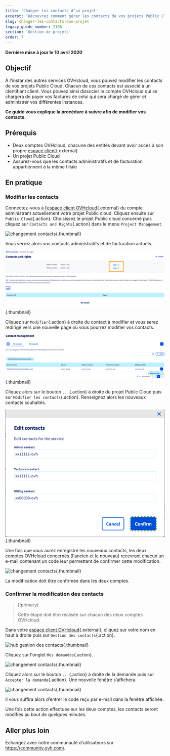 ```yaml
---
title: 'Changer les contacts d’un projet'
excerpt: 'Découvrez comment gérer les contacts de vos projets Public Cloud'
slug: changer-les-contacts-dun-projet
legacy_guide_number: 2106
section: 'Gestion de projets'
order: 7
---
```


**Dernière mise à jour le 10 avril 2020**

## Objectif

À l'instar des autres services OVHcloud, vous pouvez modifier les contacts de vos projets Public Cloud. Chacun de ces contacts est associé à un identifiant client. 
Vous pouvez ainsi dissocier le compte OVHcloud qui se chargera de payer vos factures de celui qui sera chargé de gérer et administrer vos différentes instances.

**Ce guide vous explique la procédure à suivre afin de modifier vos contacts.**

## Prérequis

- Deux comptes OVHcloud, chacune des entités devant avoir accès à son propre [espace client](https://www.ovh.com/auth/?action=gotomanager&from=https://www.ovh.com/fr/&ovhSubsidiary=fr){.external}
- Un projet Public Cloud
- Assurez-vous que les contacts administratifs et de facturation appartiennent à la même filiale

## En pratique

### Modifier les contacts

Connectez-vous à [l’espace client OVHcloud](https://www.ovh.com/auth/?action=gotomanager&from=https://www.ovh.com/fr/&ovhSubsidiary=fr){.external} du compte administrant actuellement votre projet Public cloud. Cliquez ensuite sur `Public Cloud`{.action}. Choisissez le projet Public cloud concerné puis cliquez sur `Contacts and Rights`{.action} dans le menu `Project Management`

![changement contacts](images/contact.png){.thumbnail}

Vous verrez alors vos contacts administratifs et de facturation actuels.

![changement contacts](images/contact1.png){.thumbnail}

Cliquez sur `Modifier`{.action} à droite du contact à modifier et vous serez redirigé vers une nouvelle page où vous pourrez modifier vos contacts.

![changement contacts](images/contactchange.png){.thumbnail}

Cliquez alors sur le bouton `...`{.action} à droite du projet Public Cloud puis sur `Modifier les contacts`{.action}. Renseignez alors les nouveaux contacts souhaités.

![changement contacts](images/contactchange1.png){.thumbnail}

Une fois que vous aurez enregistré les nouveaux contacts, les deux comptes OVHcloud concernés (l'ancien et le nouveau) recevront chacun un e-mail contenant un code leur permettant de confirmer cette modification.

![changement contacts](images/contactchange2.png){.thumbnail}

La modification doit être confirmée dans les deux comptes.

### Confirmer la modification des contacts

> [!primary]
>
> Cette étape doit être réalisée sur chacun des deux comptes OVHcloud.
>

Dans votre [espace client OVHcloud](https://www.ovh.com/auth/?action=gotomanager&from=https://www.ovh.com/fr/&ovhSubsidiary=fr){.external}, cliquez sur votre nom en haut à droite puis sur `Gestion des contacts`{.action}.

![hub gestion des contacts](images/hub-contacts.png){.thumbnail}

Cliquez sur l'onglet `Mes demandes`{.action}.

![changement contacts](images/controlpanel1.png){.thumbnail}

Cliquez alors sur le bouton `...`{.action} à droite de la demande puis sur `Accepter la demande`{.action}. Une nouvelle fenêtre s’affichera.

![changement contacts](images/contactchange3.png){.thumbnail}

Il vous suffira alors d’entrer le code reçu par e-mail dans la fenêtre affichée.

Une fois cette action effectuée sur les deux comptes, les contacts seront modifiés au bout de quelques minutes.

## Aller plus loin

Échangez avec notre communauté d'utilisateurs sur <https://community.ovh.com/>.
